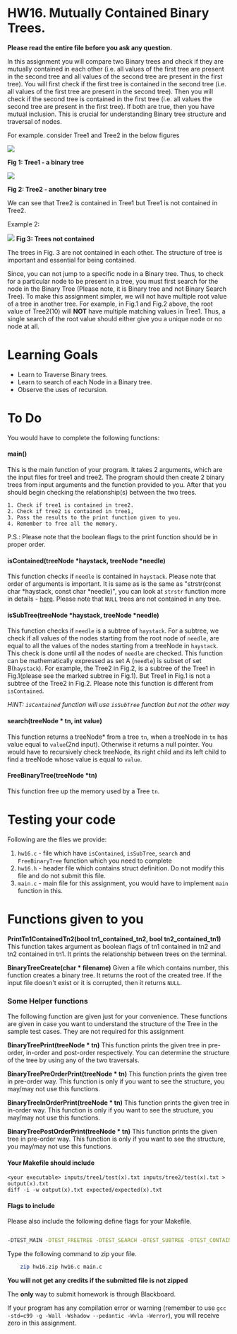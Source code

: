 

# HW16. Mutually Contained Binary Trees.


**Please read the entire file before you ask any question.**

In this assignment you will compare two Binary trees and check if they are mutually contained in each other
(i.e. all values of the first tree are present in the second tree and all values of the second tree are present in the first tree). You will first check if the first tree is contained in the second tree (i.e. all values of the first tree are present in the second tree). Then you will check if the second tree is contained in the first tree (i.e. all values the second tree are present in the first tree). If both are true, then you have mutual inclusion. This is crucial for understanding Binary tree structure and traversal of nodes.

For example. consider Tree1 and Tree2 in the below figures

![](images/tree1.png)

**Fig 1: Tree1 - a binary tree**

![](images/tree2.png)

**Fig 2: Tree2 - another binary tree**

We can see that Tree2 is contained in Tree1 but Tree1 is not contained in Tree2.

Example 2:

![](images/trees-example2.png)
**Fig 3: Trees not contained**

The trees in Fig. 3 are not contained in each other. The structure of tree is important and essential for being contained.

Since, you can not jump to a specific node in a Binary tree. Thus, to check for a particular node to be present in a tree, you must first search for the node in the Binary Tree (Please note, it is Binary tree and not Binary Search Tree). To make this assignment simpler, we will not have multiple root value of a tree in another tree. For example, in Fig.1 and Fig.2 above, the root value of Tree2(10) will **NOT** have multiple matching values in Tree1. Thus, a single search of the root value should either give you a unique node or no node at all.



# Learning Goals
* Learn to Traverse Binary trees.
* Learn to search of each Node in a Binary tree.
* Observe the uses of recursion.


# To Do
You would have to complete the following functions:

#### main()

This is the main function of your program.
It takes 2 arguments, which are the input files for tree1 and tree2. The program should then create 2 binary trees from input arguments and the function provided to you. After that you should begin checking the relationship(s) between the two trees.

	1. Check if tree1 is contained in tree2.
	2. Check if tree2 is contained in tree1,
	3. Pass the results to the print function given to you.
	4. Remember to free all the memory.

P.S.: Please note that the boolean flags to the print function should be in proper order.


#### isContained(treeNode \*haystack, treeNode \*needle)

This function checks if `needle` is contained in `haystack`. Please note that order of arguments is important. It is same as is the same as "strstr(const char \*haystack, const char \*needle)", you can look at `strstr` function more in details - [here](http://man7.org/linux/man-pages/man3/strstr.3.html). Please note that `NULL` trees are not contained in any tree.

#### isSubTree(treeNode \*haystack, treeNode \*needle)

This function checks if `needle` is a subtree of `haystack`. For a subtree, we check if all values of the nodes starting from the root node of `needle`, are equal to all the values of the nodes starting from a treeNode in `haystack`. This check is done until all the nodes of `needle` are checked. This function can be mathematically expressed as set A (`needle`) is subset of set B(`haystack`).
For example, the Tree2 in Fig.2, is a subtree of the Tree1 in Fig.1(please see the marked subtree in Fig.1). But Tree1 in Fig.1 is not a subtree of the Tree2 in Fig.2. Please note this function is different from `isContained`.

*HINT: `isContained` function will use `isSubTree` function but not the other way*

#### search(treeNode \* tn, int value)

This function returns a treeNode* from a tree `tn`, when a treeNode in `tn` has value equal to `value`(2nd input). Otherwise it returns a null pointer. You would have to recursively check treeNode, its right child and its left child to find a treeNode whose value is equal to `value`.

#### FreeBinaryTree(treeNode \*tn)

This function free up the memory used by a Tree `tn`.

# Testing your code
Following are the files we provide:
1. `hw16.c` - file which have `isContained`, `isSubTree`, `search` and `FreeBinaryTree` function which you need to complete
2. `hw16.h` - header file which contains struct definition. Do not modify this file and do not submit this file.
3. `main.c` - main file for this assignment, you would have to implement `main` function in this.

# Functions given to you

**PrintTn1ContainedTn2(bool tn1_contained_tn2, bool tn2_contained_tn1)**
This function takes argument as boolean flags of tn1 contained in tn2 and tn2 contained in tn1. It prints the relationship between trees on the terminal.


**BinaryTreeCreate(char \* filename)**
Given a file which contains number, this function creates a binary tree. It returns the root of the created tree. If the input file doesn't exist or it is corrupted, then it returns `NULL`.

### Some Helper functions
The following function are given just for your convenience. These functions are given in case you want to understand the structure of the Tree in the sample test cases. They are not required for this assignment

**BinaryTreePrint(treeNode \* tn)**
This function prints the given tree in pre-order, in-order and post-order respectively. You can determine the structure of the tree by using any of the two traversals.

**BinaryTreePreOrderPrint(treeNode \* tn)**
This function prints the given tree in pre-order way. This function is only if you want to see the structure, you may/may not use this functions.

**BinaryTreeInOrderPrint(treeNode \* tn)**
This function prints the given tree in in-order way. This function is only if you want to see the structure, you may/may not use this functions.

**BinaryTreePostOrderPrint(treeNode \* tn)**
This function prints the given tree in pre-order way. This function is only if you want to see the structure, you may/may not use this functions.

#### Your Makefile should include

```
<your executable> inputs/tree1/test(x).txt inputs/tree2/test(x).txt > output(x).txt
diff -i -w output(x).txt expected/expected(x).txt
```

#### Flags to include
Please also include the following define flags for your Makefile.

```bash

-DTEST_MAIN -DTEST_FREETREE -DTEST_SEARCH -DTEST_SUBTREE -DTEST_CONTAINED -DPRINT_FUN

```

Type the following command to zip your file.
```bash
	zip hw16.zip hw16.c main.c
```
**You will not get any credits if the submitted file is not zipped**

The **only** way to submit homework is through Blackboard.

If your program has any compilation error or warning (remember to use
`gcc -std=c99 -g -Wall -Wshadow --pedantic -Wvla -Werror`), you will
receive zero in this assignment.
